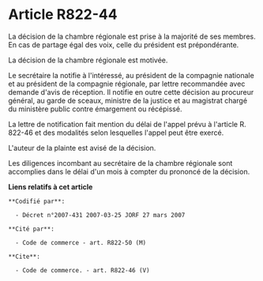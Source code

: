 # Article R822-44

La décision de la chambre régionale est prise à la majorité de ses membres. En cas de partage égal des voix, celle du
président est prépondérante.

La décision de la chambre régionale est motivée.

Le secrétaire la notifie à l'intéressé, au président de la compagnie nationale et au président de la compagnie régionale, par
lettre recommandée avec demande d'avis de réception. Il notifie en outre cette décision au procureur général, au garde de
sceaux, ministre de la justice et au magistrat chargé du ministère public contre émargement ou récépissé.

La lettre de notification fait mention du délai de l'appel prévu à l'article R. 822-46 et des modalités selon lesquelles
l'appel peut être exercé.

L'auteur de la plainte est avisé de la décision.

Les diligences incombant au secrétaire de la chambre régionale sont accomplies dans le délai d'un mois à compter du prononcé
de la décision.

**Liens relatifs à cet article**

	**Codifié par**:

	  - Décret n°2007-431 2007-03-25 JORF 27 mars 2007

	**Cité par**:

	  - Code de commerce - art. R822-50 (M)

	**Cite**:

	  - Code de commerce. - art. R822-46 (V)
